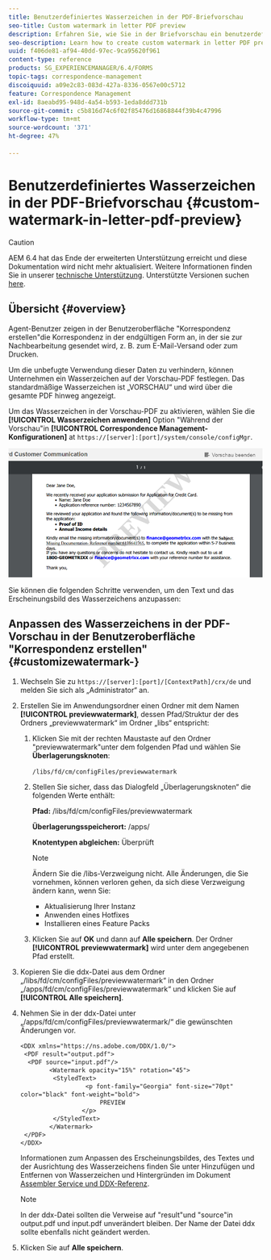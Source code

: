 ```yaml
---
title: Benutzerdefiniertes Wasserzeichen in der PDF-Briefvorschau
seo-title: Custom watermark in letter PDF preview
description: Erfahren Sie, wie Sie in der Briefvorschau ein benutzerdefiniertes Wasserzeichen erstellen.
seo-description: Learn how to create custom watermark in letter PDF preview.
uuid: f406de81-af94-40dd-97ec-9ca95620f961
content-type: reference
products: SG_EXPERIENCEMANAGER/6.4/FORMS
topic-tags: correspondence-management
discoiquuid: a09e2c83-083d-427a-8336-0567e00c5712
feature: Correspondence Management
exl-id: 8aeabd95-948d-4a54-b593-1eda8ddd731b
source-git-commit: c5b816d74c6f02f85476d16868844f39b4c47996
workflow-type: tm+mt
source-wordcount: '371'
ht-degree: 47%

---
```


# Benutzerdefiniertes Wasserzeichen in der PDF-Briefvorschau {#custom-watermark-in-letter-pdf-preview}

>[!CAUTION]
>
>AEM 6.4 hat das Ende der erweiterten Unterstützung erreicht und diese Dokumentation wird nicht mehr aktualisiert. Weitere Informationen finden Sie in unserer [technische Unterstützung](https://helpx.adobe.com/de/support/programs/eol-matrix.html). Unterstützte Versionen suchen [here](https://experienceleague.adobe.com/docs/?lang=de).

## Übersicht {#overview}

Agent-Benutzer zeigen in der Benutzeroberfläche &quot;Korrespondenz erstellen&quot;die Korrespondenz in der endgültigen Form an, in der sie zur Nachbearbeitung gesendet wird, z. B. zum E-Mail-Versand oder zum Drucken.

Um die unbefugte Verwendung dieser Daten zu verhindern, können Unternehmen ein Wasserzeichen auf der Vorschau-PDF festlegen. Das standardmäßige Wasserzeichen ist „VORSCHAU“ und wird über die gesamte PDF hinweg angezeigt.

Um das Wasserzeichen in der Vorschau-PDF zu aktivieren, wählen Sie die **[!UICONTROL Wasserzeichen anwenden]** Option &quot;Während der Vorschau&quot;in **[!UICONTROL Correspondence Management-Konfigurationen]** at `https://[server]:[port]/system/console/configMgr`.

![default-watermark](assets/default-watermark.png)

Sie können die folgenden Schritte verwenden, um den Text und das Erscheinungsbild des Wasserzeichens anzupassen:

## Anpassen des Wasserzeichens in der PDF-Vorschau in der Benutzeroberfläche &quot;Korrespondenz erstellen&quot; {#customizewatermark-}

1. Wechseln Sie zu `https://[server]:[port]/[ContextPath]/crx/de` und melden Sie sich als „Administrator“ an.
1. Erstellen Sie im Anwendungsordner einen Ordner mit dem Namen **[!UICONTROL previewwatermark]**, dessen Pfad/Struktur der des Ordners „previewwatermark“ im Ordner „libs“ entspricht:

   1. Klicken Sie mit der rechten Maustaste auf den Ordner &quot;previewwatermark&quot;unter dem folgenden Pfad und wählen Sie **Überlagerungsknoten**:

      `/libs/fd/cm/configFiles/previewwatermark`

   1. Stellen Sie sicher, dass das Dialogfeld „Überlagerungsknoten“ die folgenden Werte enthält:

      **Pfad:** /libs/fd/cm/configFiles/previewwatermark

      **Überlagerungsspeicherort:** /apps/

      **Knotentypen abgleichen:** Überprüft

      >[!NOTE]
      >
      >Ändern Sie die /libs-Verzweigung nicht. Alle Änderungen, die Sie vornehmen, können verloren gehen, da sich diese Verzweigung ändern kann, wenn Sie:
      >
      >* Aktualisierung Ihrer Instanz
      >* Anwenden eines Hotfixes
      >* Installieren eines Feature Packs


   1. Klicken Sie auf **OK** und dann auf **Alle speichern**. Der Ordner **[!UICONTROL previewwatermark]** wird unter dem angegebenen Pfad erstellt.

1. Kopieren Sie die ddx-Datei aus dem Ordner „/libs/fd/cm/configFiles/previewwatermark“ in den Ordner „/apps/fd/cm/configFiles/previewwatermark“ und klicken Sie auf **[!UICONTROL Alle speichern]**.
1. Nehmen Sie in der ddx-Datei unter „/apps/fd/cm/configFiles/previewwatermark/“ die gewünschten Änderungen vor.

   ```
   <DDX xmlns="https://ns.adobe.com/DDX/1.0/">
    <PDF result="output.pdf">
     <PDF source="input.pdf"/>
           <Watermark opacity="15%" rotation="45">
            <StyledText>
                     <p font-family="Georgia" font-size="70pt" color="black" font-weight="bold">
                         PREVIEW
                    </p>
            </StyledText>
           </Watermark>
    </PDF>
   </DDX>
   ```

   Informationen zum Anpassen des Erscheinungsbildes, des Textes und der Ausrichtung des Wasserzeichens finden Sie unter Hinzufügen und Entfernen von Wasserzeichen und Hintergründen im Dokument [Assembler Service und DDX-Referenz](https://help.adobe.com/de_DE/livecycle/11.0/ddxRef.pdf).

   >[!NOTE]
   >
   >In der ddx-Datei sollten die Verweise auf &quot;result&quot;und &quot;source&quot;in output.pdf und input.pdf unverändert bleiben. Der Name der Datei ddx sollte ebenfalls nicht geändert werden.

1. Klicken Sie auf **Alle speichern**.

